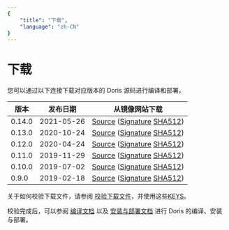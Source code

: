 ```yaml
---
{
    "title": "下载",
    "language": "zh-CN"
}
---
```


# 下载

您可以通过以下连接下载对应版本的 Doris 源码进行编译和部署。

| 版本 | 发布日期 | 从镜像网站下载 |
|---|---|---|
| 0.14.0 | 2021-05-26 | [Source](https://www.apache.org/dyn/closer.cgi/incubator/doris/0.14.0-incubating/apache-doris-0.14.0-incubating-src.tar.gz) ([Signature](https://www.apache.org/dist/incubator/doris/0.14.0-incubating/apache-doris-0.14.0-incubating-src.tar.gz.asc) [SHA512](https://www.apache.org/dist/incubator/doris/0.14.0-incubating/apache-doris-0.14.0-incubating-src.tar.gz.sha512))|
| 0.13.0 | 2020-10-24 | [Source](https://archive.apache.org/dist/incubator/doris/0.13.0-incubating/apache-doris-0.13.0-incubating-src.tar.gz) ([Signature](https://archive.apache.org/dist/incubator/doris/0.13.0-incubating/apache-doris-0.13.0-incubating-src.tar.gz.asc) [SHA512](https://archive.apache.org/dist/incubator/doris/0.13.0-incubating/apache-doris-0.13.0-incubating-src.tar.gz.sha512))|
| 0.12.0 | 2020-04-24 | [Source](http://archive.apache.org/dist/incubator/doris/0.12.0-incubating/apache-doris-0.12.0-incubating-src.tar.gz) ([Signature](http://archive.apache.org/dist/incubator/doris/0.12.0-incubating/apache-doris-0.12.0-incubating-src.tar.gz.asc) [SHA512](http://archive.apache.org/dist/incubator/doris/0.12.0-incubating/apache-doris-0.12.0-incubating-src.tar.gz.sha512)) |
| 0.11.0 | 2019-11-29 | [Source](http://archive.apache.org/dist/incubator/doris/0.11.0-incubating/apache-doris-0.11.0-incubating-src.tar.gz) ([Signature](http://archive.apache.org/dist/incubator/doris/0.11.0-incubating/apache-doris-0.11.0-incubating-src.tar.gz.asc) [SHA512](http://archive.apache.org/dist/incubator/doris/0.11.0-incubating/apache-doris-0.11.0-incubating-src.tar.gz.sha512)) |
| 0.10.0 | 2019-07-02 | [Source](http://archive.apache.org/dist/incubator/doris/0.10.0-incubating/apache-doris-0.10.0-incubating-src.tar.gz) ([Signature](http://archive.apache.org/dist/incubator/doris/0.10.0-incubating/apache-doris-0.10.0-incubating-src.tar.gz.asc) [SHA512](http://archive.apache.org/dist/incubator/doris/0.10.0-incubating/apache-doris-0.10.0-incubating-src.tar.gz.sha512)) |
| 0.9.0 | 2019-02-18 | [Source](http://archive.apache.org/dist/incubator/doris/0.9.0-incubating/apache-doris-0.9.0-incubating-src.tar.gz) ([Signature](http://archive.apache.org/dist/incubator/doris/0.9.0-incubating/apache-doris-0.9.0-incubating-src.tar.gz.asc) [SHA512](http://archive.apache.org/dist/incubator/doris/0.9.0-incubating/apache-doris-0.9.0-incubating-src.tar.gz.sha512)) |
 
关于如何校验下载文件，请参阅 [校验下载文件](../community/verify-apache-release.html)，并使用这些[KEYS](https://www.apache.org/dist/incubator/doris/KEYS)。

校验完成后，可以参阅 [编译文档](../installing/compilation.html) 以及 [安装与部署文档](../installing/install-deploy.html) 进行 Doris 的编译、安装与部署。

